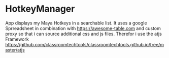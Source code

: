 # HotkeyManager
App displays my Maya Hotkeys in a searchable list. It uses a google Sprreadsheet in combination with https://awesome-table.com and custom proxy so that i can source additional css and js files. Therefor i use the atjs Framework https://github.com/classroomtechtools/classroomtechtools.github.io/tree/master/atjs
